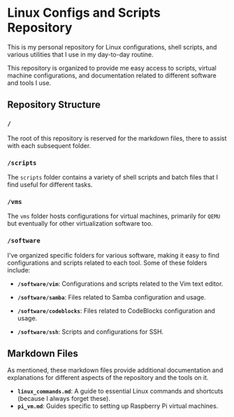 # Linux Configs and Scripts Repository

This is my personal repository for Linux configurations, shell scripts, and various utilities that I use in my day-to-day routine. 

This repository is organized to provide me easy access to scripts, virtual machine configurations, and documentation related to different software and tools I use.

## Repository Structure

### `/`
The root of this repository is reserved for the markdown files, there to assist with each subsequent folder.

### `/scripts`
The `scripts` folder contains a variety of shell scripts and batch files that I find useful for different tasks.

### `/vms`
The `vms` folder hosts configurations for virtual machines, primarily for `QEMU` but eventually for other virtualization software too.

### `/software`
I've organized specific folders for various software, making it easy to find configurations and scripts related to each tool. Some of these folders include:

- **`/software/vim`**: Configurations and scripts related to the Vim text editor.

- **`/software/samba`**: Files related to Samba configuration and usage.

- **`/software/codeblocks`**: Files related to CodeBlocks configuration and usage.

- **`/software/ssh`**: Scripts and configurations for SSH.

## Markdown Files
As mentioned, these markdown files provide additional documentation and explanations for different aspects of the repository and the tools on it.

- **`linux_commands.md`**: A guide to essential Linux commands and shortcuts (because I always forget these).
- **`pi_vm.md`**: Guides specific to setting up Raspberry Pi virtual machines.
